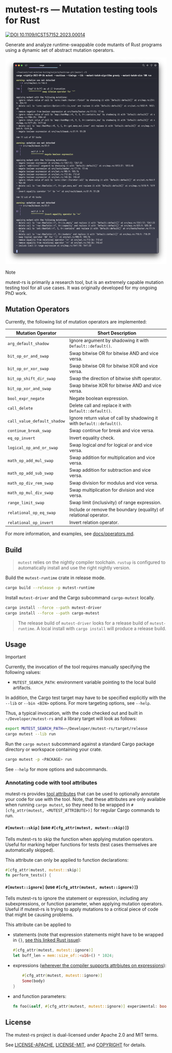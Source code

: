 # mutest-rs &mdash; Mutation testing tools for Rust

[![DOI 10.1109/ICST57152.2023.00014](https://img.shields.io/badge/10.1109%2FICST57152.2023.00014-black?logo=DOI)](https://doi.org/10.1109/ICST57152.2023.00014)

Generate and analyze runtime-swappable code mutants of Rust programs using a dynamic set of abstract mutation operators.

![Output of mutest](docs/res/output.png)

> [!NOTE]
> mutest-rs is primarily a research tool, but is an extremely capable mutation testing tool for all use cases. It was originally developed for my ongoing PhD work.

## Mutation Operators

Currently, the following list of mutation operators are implemented:

| Mutation Operator           | Short Description                                                      |
| --------------------------- | ---------------------------------------------------------------------- |
| `arg_default_shadow`        | Ignore argument by shadowing it with `Default::default()`.             |
| `bit_op_or_and_swap`        | Swap bitwise OR for bitwise AND and vice versa.                        |
| `bit_op_or_xor_swap`        | Swap bitwise OR for bitwise XOR and vice versa.                        |
| `bit_op_shift_dir_swap`     | Swap the direction of bitwise shift operator.                          |
| `bit_op_xor_and_swap`       | Swap bitwise XOR for bitwise AND and vice versa.                       |
| `bool_expr_negate`          | Negate boolean expression.                                             |
| `call_delete`               | Delete call and replace it with `Default::default()`.                  |
| `call_value_default_shadow` | Ignore return value of call by shadowing it with `Default::default()`. |
| `continue_break_swap`       | Swap continue for break and vice versa.                                |
| `eq_op_invert`              | Invert equality check.                                                 |
| `logical_op_and_or_swap`    | Swap logical *and* for logical *or* and vice versa.                    |
| `math_op_add_mul_swap`      | Swap addition for multiplication and vice versa.                       |
| `math_op_add_sub_swap`      | Swap addition for subtraction and vice versa.                          |
| `math_op_div_rem_swap`      | Swap division for modulus and vice versa.                              |
| `math_op_mul_div_swap`      | Swap multiplication for division and vice versa.                       |
| `range_limit_swap`          | Swap limit (inclusivity) of range expression.                          |
| `relational_op_eq_swap`     | Include or remove the boundary (equality) of relational operator.      |
| `relational_op_invert`      | Invert relation operator.                                              |

For more information, and examples, see [docs/operators.md](docs/operators.md).

## Build

> `mutest` relies on the nightly compiler toolchain. `rustup` is configured to automatically install and use the right nightly version.

Build the `mutest-runtime` crate in release mode.

```sh
cargo build --release -p mutest-runtime
```

Install `mutest-driver` and the Cargo subcommand `cargo-mutest` locally.

```sh
cargo install --force --path mutest-driver
cargo install --force --path cargo-mutest
```

> The release build of `mutest-driver` looks for a release build of `mutest-runtime`. A local install with `cargo install` will produce a release build.

## Usage

> [!IMPORTANT]
> Currently, the invocation of the tool requires manually specifying the following values:
> * `MUTEST_SEARCH_PATH`: environment variable pointing to the local build artifacts.
>
> In addition, the Cargo test target may have to be specified explicitly with the `--lib` or `--bin <BIN>` options. For more targeting options, see `--help`.
>
> Thus, a typical invocation, with the code checked out and built in `~/Developer/mutest-rs` and a library target will look as follows:
>
> ```sh
> export MUTEST_SEARCH_PATH=~/Developer/mutest-rs/target/release
> cargo mutest --lib run
> ```

Run the `cargo mutest` subcommand against a standard Cargo package directory or workspace containing your crate.

```sh
cargo mutest -p <PACKAGE> run
```

See `--help` for more options and subcommands.

### Annotating code with tool attributes

mutest-rs provides [tool attributes](https://doc.rust-lang.org/reference/attributes.html#tool-attributes) that can be used to optionally annotate your code for use with the tool. Note, that these attributes are only available when running `cargo mutest`, so they need to be wrapped in `#[cfg_attr(mutest, <MUTEST_ATTRIBUTE>)]` for regular Cargo commands to run.

#### `#[mutest::skip]` (use `#[cfg_attr(mutest, mutest::skip)]`)

Tells mutest-rs to skip the function when applying mutation operators. Useful for marking helper functions for tests (test cases themselves are automatically skipped).

This attribute can only be applied to function declarations:
```rs
#[cfg_attr(mutest, mutest::skip)]
fn perform_tests() {
```

#### `#[mutest::ignore]` (use `#[cfg_attr(mutest, mutest::ignore)]`)

Tells mutest-rs to ignore the statement or expression, including any subexpressions, or function parameter, when applying mutation operators. Useful if mutest-rs is trying to apply mutations to a critical piece of code that might be causing problems.

This attribute can be applied to
* statements (note that expression statements might have to be wrapped in `{}`, [see this linked Rust issue](https://github.com/rust-lang/rust/issues/59144)):
  ```rs
  #[cfg_attr(mutest, mutest::ignore)]
  let buff_len = mem::size_of::<u16>() * 1024;
  ```
* expressions ([wherever the compiler supports attrbiutes on expressions](https://doc.rust-lang.org/reference/expressions.html#expression-attributes)):
  ```rs
      #[cfg_attr(mutest, mutest::ignore)]
      Some(body)
  }
   ```
* and function parameters:
  ```rs
  fn foo(&self, #[cfg_attr(mutest, mutest::ignore)] experimental: bool) {
  ```

## License

The mutest-rs project is dual-licensed under Apache 2.0 and MIT terms.

See [LICENSE-APACHE](LICENSE-APACHE), [LICENSE-MIT](LICENSE-MIT), and [COPYRIGHT](COPYRIGHT) for details.
